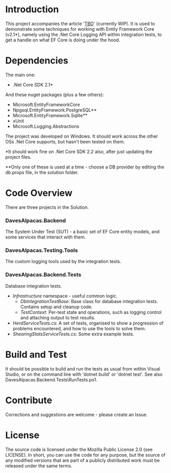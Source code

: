 # Introduction 
This project accompanies the article '[TBD](https://TBD)' (currently WIP). It is used to demonstrate some techniques for working with Entity Framework Core (v2.1\*), namely using the .Net Core Logging API within integration tests, to get a handle on what EF Core is doing under the hood. 

# Dependencies
The main one:  

- .Net Core SDK 2.1\*  

And these nuget packages (plus a few others):  

- Microsoft.EntityFrameworkCore  
- Npgsql.EntityFramework.PostgreSQL\*\*  
- Microsoft.EntityFramework.Sqlite\*\*  
- xUnit  
- Microsoft.Logging.Abstractions  

The project was developed on Windows. It should work across the other OSs .Net Core supports, but hasn't been tested on them.  
  
\*It should work fine on .Net Core SDK 2.2 also, after just updating the project files.  
  
\*\*Only one of these is used at a time - choose a DB provider by editing the db.props file, in the solution folder.  
  
# Code Overview
There are three projects in the Solution.

### DavesAlpacas.Backend  
The System Under Test (SUT) - a basic set of EF Core entity models, and some services that interact with them.

### DavesAlpacas.Testing.Tools  
The custom logging tools used by the integration tests.

### DavesAlpacas.Backend.Tests  
Database integration tests.  

- *Infrastructure* namespace - useful common logic.  
  - *DbIntegrationTestBase*: Base class for database integration tests. Contains setup and cleanup code.
  - *TestContext*: Per-test state and operations, such as logging control and attaching output to test results.  
- *HerdServiceTests.cs*: A set of tests, organised to show a progression of problems encountered, and how to use the tools to solve them.  
- *ShearingStatsServiceTests.cs*: Some extra example tests.

# Build and Test
It should be possible to build and run the tests as usual from within Visual Studio, or on the command line with 'dotnet build' or 'dotnet test'. See also  DavesAlpacas.Backend.Tests\RunTests.ps1.

# Contribute
Corrections and suggestions are welcome - please create an Issue.

# License
The source code is licensed under the Mozilla Public License 2.0 (see LICENSE). In short, you can use the code for any purpose, but the source of any modified versions that are part of a publicly distributed work must be released under the same terms.

